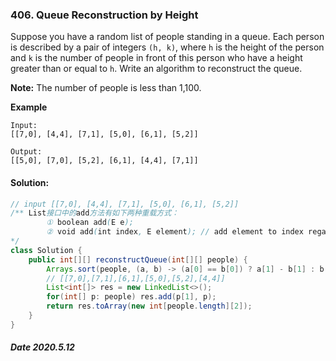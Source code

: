 ### 406. Queue Reconstruction by Height

Suppose you have a random list of people standing in a queue. Each person is described by a pair of integers `(h, k)`, where `h` is the height of the person and `k` is the number of people in front of this person who have a height greater than or equal to `h`. Write an algorithm to reconstruct the queue.

**Note:**
The number of people is less than 1,100.

 

**Example**

```
Input:
[[7,0], [4,4], [7,1], [5,0], [6,1], [5,2]]

Output:
[[5,0], [7,0], [5,2], [6,1], [4,4], [7,1]]
```

####  Solution:

```java
// input [[7,0], [4,4], [7,1], [5,0], [6,1], [5,2]]
/** List接口中的add方法有如下两种重载方式：
        ① boolean add(E e);
        ② void add(int index, E element); // add element to index regardless of others position
*/
class Solution {
    public int[][] reconstructQueue(int[][] people) {
        Arrays.sort(people, (a, b) -> (a[0] == b[0]) ? a[1] - b[1] : b[0] - a[0]);
        // [[7,0],[7,1],[6,1],[5,0],[5,2],[4,4]]
        List<int[]> res = new LinkedList<>();
        for(int[] p: people) res.add(p[1], p);
        return res.toArray(new int[people.length][2]);
    }
}
```

##### Date 2020.5.12